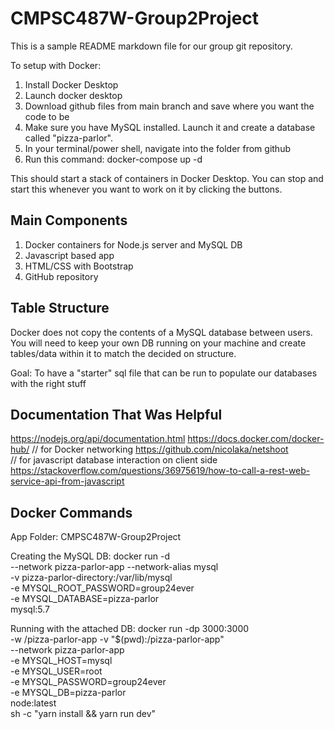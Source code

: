 # CMPSC487W-Group2Project

This is a sample README markdown file for our group git repository.

To setup with Docker:
1. Install Docker Desktop
2. Launch docker desktop
3. Download github files from main branch and save where you want the code to be
4. Make sure you have MySQL installed. Launch it and create a database called "pizza-parlor".
5. In your terminal/power shell, navigate into the folder from github
6. Run this command: docker-compose up -d

This should start a stack of containers in Docker Desktop. You can stop and start this whenever you want to work on it by clicking the buttons.


## Main Components

1. Docker containers for Node.js server and MySQL DB
2. Javascript based app
3. HTML/CSS with Bootstrap
4. GitHub repository

## Table Structure
Docker does not copy the contents of a MySQL database between users. You will need to keep your own DB running on your machine and create tables/data within it to match the decided on structure.

Goal: To have a "starter" sql file that can be run to populate our databases with the right stuff


## Documentation That Was Helpful
https://nodejs.org/api/documentation.html
https://docs.docker.com/docker-hub/
// for Docker networking
https://github.com/nicolaka/netshoot  
// for javascript database interaction on client side
https://stackoverflow.com/questions/36975619/how-to-call-a-rest-web-service-api-from-javascript  

## Docker Commands

App Folder: CMPSC487W-Group2Project

Creating the MySQL DB:
docker run -d \
    --network pizza-parlor-app --network-alias mysql \
    -v pizza-parlor-directory:/var/lib/mysql \
    -e MYSQL_ROOT_PASSWORD=group24ever \
    -e MYSQL_DATABASE=pizza-parlor \
    mysql:5.7

Running with the attached DB:
docker run -dp 3000:3000 \
  -w /pizza-parlor-app -v "$(pwd):/pizza-parlor-app" \
  --network pizza-parlor-app \
  -e MYSQL_HOST=mysql \
  -e MYSQL_USER=root \
  -e MYSQL_PASSWORD=group24ever \
  -e MYSQL_DB=pizza-parlor \
  node:latest \
  sh -c "yarn install && yarn run dev"
